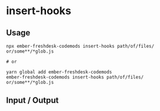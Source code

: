 # insert-hooks


## Usage

```
npx ember-freshdesk-codemods insert-hooks path/of/files/ or/some**/*glob.js

# or

yarn global add ember-freshdesk-codemods
ember-freshdesk-codemods insert-hooks path/of/files/ or/some**/*glob.js
```

## Input / Output

<!--FIXTURES_TOC_START-->
<!--FIXTURES_TOC_END-->

<!--FIXTURES_CONTENT_START-->
<!--FIXTURES_CONTENT_END-->